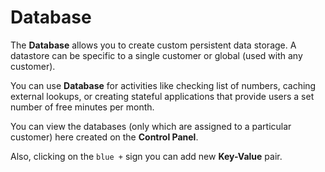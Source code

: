 # Database

The **Database** allows you to create custom persistent data storage. A datastore can be specific to a single customer or global (used with any customer).

You can use **Database** for activities like checking list of numbers, caching external lookups, or creating stateful applications that provide users a set number of free minutes per month.

You can view the databases (only which are assigned to a particular customer) here created on the **Control Panel**.

Also, clicking on the `blue +` sign you can add new **Key-Value** pair.
